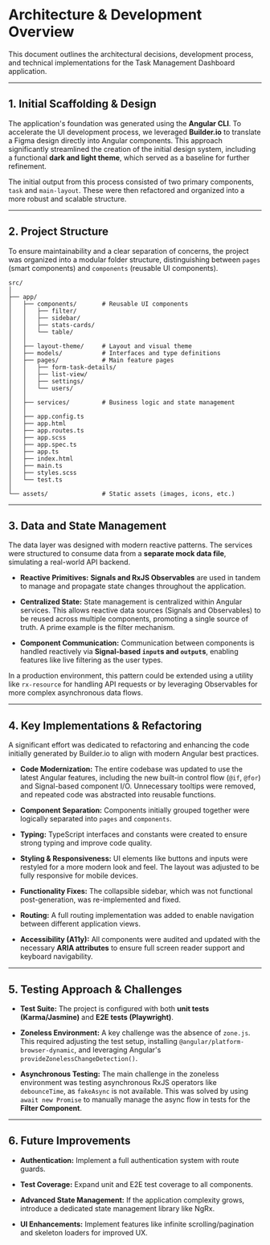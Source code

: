 # Architecture & Development Overview

This document outlines the architectural decisions, development process, and technical implementations for the Task Management Dashboard application.

---

## 1. Initial Scaffolding & Design

The application's foundation was generated using the **Angular CLI**. To accelerate the UI development process, we leveraged **Builder.io** to translate a Figma design directly into Angular components. This approach significantly streamlined the creation of the initial design system, including a functional **dark and light theme**, which served as a baseline for further refinement.

The initial output from this process consisted of two primary components, `task` and `main-layout`. These were then refactored and organized into a more robust and scalable structure.

---

## 2. Project Structure

To ensure maintainability and a clear separation of concerns, the project was organized into a modular folder structure, distinguishing between `pages` (smart components) and `components` (reusable UI components).

```
src/
│
├── app/
│   ├── components/       # Reusable UI components
│   │   ├── filter/
│   │   ├── sidebar/
│   │   ├── stats-cards/
│   │   └── table/
│   │
│   ├── layout-theme/     # Layout and visual theme
│   ├── models/           # Interfaces and type definitions
│   ├── pages/            # Main feature pages
│   │   ├── form-task-details/
│   │   ├── list-view/
│   │   ├── settings/
│   │   └── users/
│   │
│   ├── services/         # Business logic and state management
│   │
│   ├── app.config.ts
│   ├── app.html
│   ├── app.routes.ts
│   ├── app.scss
│   ├── app.spec.ts
│   ├── app.ts
│   ├── index.html
│   ├── main.ts
│   ├── styles.scss
│   └── test.ts
│
└── assets/               # Static assets (images, icons, etc.)
```

---

## 3. Data and State Management

The data layer was designed with modern reactive patterns. The services were structured to consume data from a **separate mock data file**, simulating a real-world API backend.

- **Reactive Primitives:** **Signals and RxJS Observables** are used in tandem to manage and propagate state changes throughout the application.

- **Centralized State:** State management is centralized within Angular services. This allows reactive data sources (Signals and Observables) to be reused across multiple components, promoting a single source of truth. A prime example is the filter mechanism.

- **Component Communication:** Communication between components is handled reactively via **Signal-based `input`s and `output`s**, enabling features like live filtering as the user types.

In a production environment, this pattern could be extended using a utility like `rx-resource` for handling API requests or by leveraging Observables for more complex asynchronous data flows.

---

## 4. Key Implementations & Refactoring

A significant effort was dedicated to refactoring and enhancing the code initially generated by Builder.io to align with modern Angular best practices.

- **Code Modernization:** The entire codebase was updated to use the latest Angular features, including the new built-in control flow (`@if`, `@for`) and Signal-based component I/O. Unnecessary tooltips were removed, and repeated code was abstracted into reusable functions.

- **Component Separation:** Components initially grouped together were logically separated into `pages` and `components`.

- **Typing:** TypeScript interfaces and constants were created to ensure strong typing and improve code quality.

- **Styling & Responsiveness:** UI elements like buttons and inputs were restyled for a more modern look and feel. The layout was adjusted to be fully responsive for mobile devices.

- **Functionality Fixes:** The collapsible sidebar, which was not functional post-generation, was re-implemented and fixed.

- **Routing:** A full routing implementation was added to enable navigation between different application views.

- **Accessibility (A11y):** All components were audited and updated with the necessary **ARIA attributes** to ensure full screen reader support and keyboard navigability.

---

## 5. Testing Approach & Challenges

- **Test Suite:** The project is configured with both **unit tests (Karma/Jasmine)** and **E2E tests (Playwright)**.

- **Zoneless Environment:** A key challenge was the absence of `zone.js`. This required adjusting the test setup, installing `@angular/platform-browser-dynamic`, and leveraging Angular's `provideZonelessChangeDetection()`.

- **Asynchronous Testing:** The main challenge in the zoneless environment was testing asynchronous RxJS operators like `debounceTime`, as `fakeAsync` is not available. This was solved by using `await new Promise` to manually manage the async flow in tests for the **Filter Component**.

---

## 6. Future Improvements

- **Authentication:** Implement a full authentication system with route guards.

- **Test Coverage:** Expand unit and E2E test coverage to all components.

- **Advanced State Management:** If the application complexity grows, introduce a dedicated state management library like NgRx.

- **UI Enhancements:** Implement features like infinite scrolling/pagination and skeleton loaders for improved UX.
